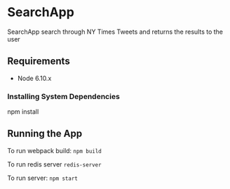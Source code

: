 # SearchApp

SearchApp search through NY Times Tweets and returns the results to the user

## Requirements

- Node 6.10.x

### Installing System Dependencies

npm install

## Running the App

To run webpack build: `npm build`

To run redis server `redis-server`

To run server: `npm start`
